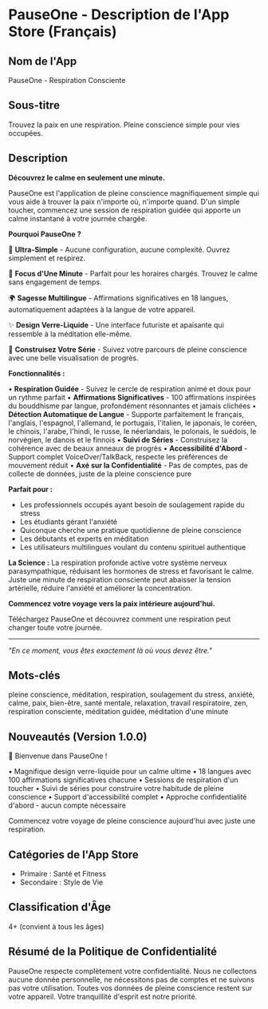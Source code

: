 # PauseOne - Description de l'App Store (Français)

## Nom de l'App

PauseOne - Respiration Consciente

## Sous-titre

Trouvez la paix en une respiration. Pleine conscience simple pour vies occupées.

## Description

**Découvrez le calme en seulement une minute.**

PauseOne est l'application de pleine conscience magnifiquement simple qui vous aide à trouver la paix n'importe où, n'importe quand. D'un simple toucher, commencez une session de respiration guidée qui apporte un calme instantané à votre journée chargée.

**Pourquoi PauseOne ?**

🌸 **Ultra-Simple** - Aucune configuration, aucune complexité. Ouvrez simplement et respirez.

🎯 **Focus d'Une Minute** - Parfait pour les horaires chargés. Trouvez le calme sans engagement de temps.

🌍 **Sagesse Multilingue** - Affirmations significatives en 18 langues, automatiquement adaptées à la langue de votre appareil.

✨ **Design Verre-Liquide** - Une interface futuriste et apaisante qui ressemble à la méditation elle-même.

🔄 **Construisez Votre Série** - Suivez votre parcours de pleine conscience avec une belle visualisation de progrès.

**Fonctionnalités :**

• **Respiration Guidée** - Suivez le cercle de respiration animé et doux pour un rythme parfait
• **Affirmations Significatives** - 100 affirmations inspirées du bouddhisme par langue, profondément résonnantes et jamais clichées
• **Détection Automatique de Langue** - Supporte parfaitement le français, l'anglais, l'espagnol, l'allemand, le portugais, l'italien, le japonais, le coréen, le chinois, l'arabe, l'hindi, le russe, le néerlandais, le polonais, le suédois, le norvégien, le danois et le finnois
• **Suivi de Séries** - Construisez la cohérence avec de beaux anneaux de progrès
• **Accessibilité d'Abord** - Support complet VoiceOver/TalkBack, respecte les préférences de mouvement réduit
• **Axé sur la Confidentialité** - Pas de comptes, pas de collecte de données, juste de la pleine conscience pure

**Parfait pour :**

- Les professionnels occupés ayant besoin de soulagement rapide du stress
- Les étudiants gérant l'anxiété
- Quiconque cherche une pratique quotidienne de pleine conscience
- Les débutants et experts en méditation
- Les utilisateurs multilingues voulant du contenu spirituel authentique

**La Science :**
La respiration profonde active votre système nerveux parasympathique, réduisant les hormones de stress et favorisant le calme. Juste une minute de respiration consciente peut abaisser la tension artérielle, réduire l'anxiété et améliorer la concentration.

**Commencez votre voyage vers la paix intérieure aujourd'hui.**

Téléchargez PauseOne et découvrez comment une respiration peut changer toute votre journée.

---

_"En ce moment, vous êtes exactement là où vous devez être."_

## Mots-clés

pleine conscience, méditation, respiration, soulagement du stress, anxiété, calme, paix, bien-être, santé mentale, relaxation, travail respiratoire, zen, respiration consciente, méditation guidée, méditation d'une minute

## Nouveautés (Version 1.0.0)

🎉 Bienvenue dans PauseOne !

• Magnifique design verre-liquide pour un calme ultime
• 18 langues avec 100 affirmations significatives chacune
• Sessions de respiration d'un toucher
• Suivi de séries pour construire votre habitude de pleine conscience
• Support d'accessibilité complet
• Approche confidentialité d'abord - aucun compte nécessaire

Commencez votre voyage de pleine conscience aujourd'hui avec juste une respiration.

## Catégories de l'App Store

- Primaire : Santé et Fitness
- Secondaire : Style de Vie

## Classification d'Âge

4+ (convient à tous les âges)

## Résumé de la Politique de Confidentialité

PauseOne respecte complètement votre confidentialité. Nous ne collectons aucune donnée personnelle, ne nécessitons pas de comptes et ne suivons pas votre utilisation. Toutes vos données de pleine conscience restent sur votre appareil. Votre tranquillité d'esprit est notre priorité.
